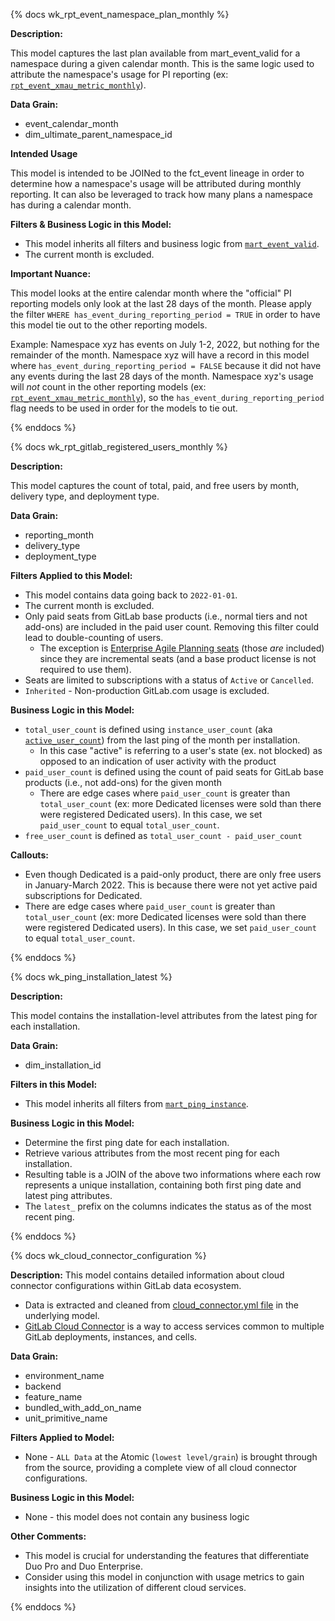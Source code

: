 {% docs wk_rpt_event_namespace_plan_monthly %}

**Description:**

This model captures the last plan available from mart_event_valid for a namespace during a 
given calendar month. This is the same logic used to attribute the namespace's usage for PI 
reporting (ex: [`rpt_event_xmau_metric_monthly`](https://dbt.gitlabdata.com/#!/model/model.gitlab_snowflake.rpt_event_xmau_metric_monthly)).

**Data Grain:**
* event_calendar_month
* dim_ultimate_parent_namespace_id

**Intended Usage**

This model is intended to be JOINed to the fct_event lineage in order to determine how 
a namespace's usage will be attributed during monthly reporting. It can also be leveraged 
to track how many plans a namespace has during a calendar month.

**Filters & Business Logic in this Model:**

* This model inherits all filters and business logic from [`mart_event_valid`](https://dbt.gitlabdata.com/#!/model/model.gitlab_snowflake.mart_event_valid#description).
* The current month is excluded.

**Important Nuance:**

This model looks at the entire calendar month where the "official" PI reporting models only 
look at the last 28 days of the month. Please apply the filter `WHERE has_event_during_reporting_period = TRUE` 
in order to have this model tie out to the other reporting models. 

Example: Namespace xyz has events on July 1-2, 2022, but nothing for the remainder of the month. 
Namespace xyz will have a record in this model where `has_event_during_reporting_period = FALSE` 
because it did not have any events during the last 28 days of the month.  Namespace xyz's usage 
will _not_ count in the other reporting models (ex: [`rpt_event_xmau_metric_monthly`](https://dbt.gitlabdata.com/#!/model/model.gitlab_snowflake.rpt_event_xmau_metric_monthly)), 
so the `has_event_during_reporting_period` flag needs to be used in order for the models to tie out.

{% enddocs %}

{% docs wk_rpt_gitlab_registered_users_monthly %}

**Description:**

This model captures the count of total, paid, and free users by month, delivery type, and deployment type.

**Data Grain:**

* reporting_month
* delivery_type
* deployment_type

**Filters Applied to this Model:**

* This model contains data going back to `2022-01-01`.
* The current month is excluded.
* Only paid seats from GitLab base products (i.e., normal tiers and not add-ons) are included in 
the paid user count. Removing this filter could lead to double-counting of users.
  * The exception is [Enterprise Agile Planning seats](https://docs.gitlab.com/ee/subscriptions/gitlab_com/#enterprise-agile-planning) (those _are_ included) since they are 
  incremental seats (and a base product license is not required to use them).
* Seats are limited to subscriptions with a status of `Active` or `Cancelled`.
* `Inherited` - Non-production GitLab.com usage is excluded.

**Business Logic in this Model:**

* `total_user_count` is defined using `instance_user_count` (aka [`active_user_count`](https://gitlab.com/gitlab-org/gitlab/-/blob/master/config/metrics/license/20210204124829_active_user_count.yml)) 
from the last ping of the month per installation. 
  * In this case "active" is referring to a user's state (ex. not blocked) as opposed to an indication of user activity with the product
* `paid_user_count` is defined using the count of paid seats for GitLab base products (i.e., not add-ons) for the given month
  * There are edge cases where `paid_user_count` is greater than `total_user_count` (ex: more Dedicated licenses were sold than there were registered Dedicated users). In this case, we set `paid_user_count` to equal `total_user_count`.
* `free_user_count` is defined as `total_user_count - paid_user_count`

**Callouts:**

* Even though Dedicated is a paid-only product, there are only free users in January-March 2022. 
This is because there were not yet active paid subscriptions for Dedicated.
* There are edge cases where `paid_user_count` is greater than `total_user_count` (ex: more Dedicated licenses were sold than there were registered Dedicated users). In this case, we set `paid_user_count` to equal `total_user_count`.

{% enddocs %}

{% docs wk_ping_installation_latest %}

**Description:**

This model contains the installation-level attributes from the latest ping for each installation.

**Data Grain:**
* dim_installation_id

**Filters in this Model:**

* This model inherits all filters from [`mart_ping_instance`](https://dbt.gitlabdata.com/#!/model/model.gitlab_snowflake.mart_ping_instance#description).

**Business Logic in this Model:**

* Determine the first ping date for each installation.
* Retrieve various attributes from the most recent ping for each installation.
* Resulting table is a JOIN of the above two informations where each row represents a unique installation, containing both first ping date and latest ping attributes.
* The `latest_` prefix on the columns indicates the status as of the most recent ping.

{% enddocs %}

{% docs wk_cloud_connector_configuration %}

**Description:** This model contains detailed information about cloud connector configurations within GitLab data ecosystem.
- Data is extracted and cleaned from [cloud_connector.yml file](https://gitlab.com/gitlab-org/customers-gitlab-com/-/blob/main/config/cloud_connector.yml) in the underlying model.
- [GitLab Cloud Connector](https://about.gitlab.com/direction/cloud-connector/) is a way to access services common to multiple GitLab deployments, instances, and cells.

**Data Grain:**
- environment_name
- backend
- feature_name
- bundled_with_add_on_name
- unit_primitive_name

**Filters Applied to Model:**
- None - `ALL Data` at the Atomic (`lowest level/grain`) is brought through from the source, providing a complete view of all cloud connector configurations.

**Business Logic in this Model:**
- None - this model does not contain any business logic

**Other Comments:**
- This model is crucial for understanding the features that differentiate Duo Pro and Duo Enterprise.
- Consider using this model in conjunction with usage metrics to gain insights into the utilization of different cloud services.

{% enddocs %}